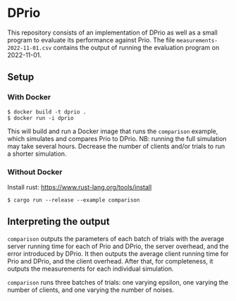 # DPrio

This repository consists of an implementation of DPrio as well as a small
program to evaluate its performance against Prio. The file
`measurements-2022-11-01.csv` contains the output of running the evaluation
program on 2022-11-01.

## Setup

### With Docker

```
$ docker build -t dprio .
$ docker run -i dprio
```

This will build and run a Docker image that runs the `comparison` example,
which simulates and compares Prio to DPrio. NB: running the full simulation may
take several hours. Decrease the number of clients and/or trials to run a
shorter simulation.

### Without Docker

Install rust: https://www.rust-lang.org/tools/install

```
$ cargo run --release --example comparison
```

## Interpreting the output

`comparison` outputs the parameters of each batch of trials with the average
server running time for each of Prio and DPrio, the server overhead, and the
error introduced by DPrio. It then outputs the average client running time for
Prio and DPrio, and the client overhead. After that, for completeness, it
outputs the measurements for each individual simulation.

`comparison` runs three batches of trials: one varying epsilon, one varying the
number of clients, and one varying the number of noises.
